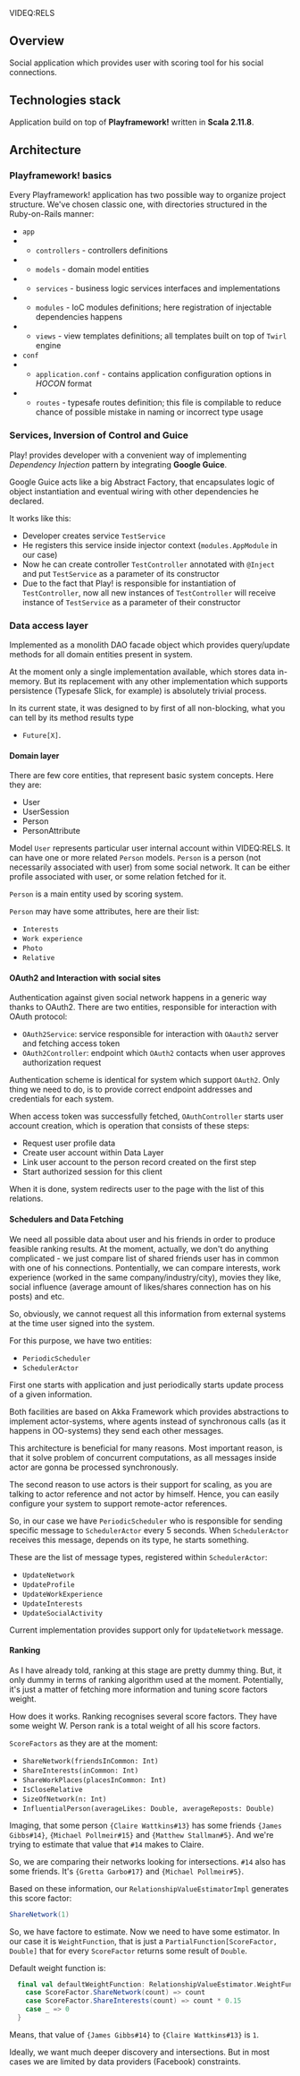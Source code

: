 VIDEQ:RELS

## Overview

Social application which provides user with scoring tool for his social connections. 

## Technologies stack

Application build on top of **Playframework!** written in **Scala 2.11.8**.

## Architecture

### Playframework! basics

Every Playframework! application has two possible way to organize project structure. We've chosen classic one, with
directories structured in the Ruby-on-Rails manner:
- `app`
- - `controllers` - controllers definitions
- - `models` - domain model entities
- - `services` - business logic services interfaces and implementations
- - `modules` - IoC modules definitions; here registration of injectable dependencies happens
- - `views` - view templates definitions; all templates built on top of `Twirl` engine
- `conf`
- - `application.conf` - contains application configuration options in *HOCON* format
- - `routes` - typesafe routes definition; this file is compilable to reduce chance of possible mistake in naming or 
incorrect type usage

### Services, Inversion of Control and Guice

Play! provides developer with a convenient way of implementing *Dependency Injection* pattern by integrating
**Google Guice**.

Google Guice acts like a big Abstract Factory, that encapsulates logic of object instantiation and eventual
wiring with other dependencies he declared.
 
It works like this:
- Developer creates service `TestService`
- He registers this service inside injector context (`modules.AppModule` in our case)
- Now he can create controller `TestController` annotated with `@Inject` and put `TestService` as a parameter
 of its constructor
- Due to the fact that Play! is responsible for instantiation of `TestController`, now all new instances of `TestController`
 will receive instance of `TestService` as a parameter of their constructor

### Data access layer

Implemented as a monolith DAO facade object which provides query/update methods for all domain 
entities present in system.

At the moment only a single implementation available, which stores data in-memory. But its replacement with 
any other implementation which supports persistence (Typesafe Slick, for example) is absolutely trivial process.

In its current state, it was designed to by first of all non-blocking, what you can tell by its method results type 
- `Future[X]`.

#### Domain layer

There are few core entities, that represent basic system concepts. Here they are:
- User
- UserSession
- Person
- PersonAttribute

Model `User` represents particular user internal account within VIDEQ:RELS. It can have one or more related `Person`
models. `Person` is a person (not necessarily associated with user) from some social network. It can be either profile 
associated with user, or some relation fetched for it.

`Person` is a main entity used by scoring system. 

`Person` may have some attributes, here are their list:
- `Interests`
- `Work experience`
- `Photo`
- `Relative`

#### OAuth2 and Interaction with social sites

Authentication against given social network happens in a generic way thanks to OAuth2. There are two entities, responsible for
interaction with OAuth protocol:
- `OAuth2Service`: service responsible for interaction with `OAauth2` server and fetching access token
- `OAuth2Controller`: endpoint which `OAuth2` contacts when user approves authorization request

Authentication scheme is identical for system which support `OAuth2`. Only thing we need to do, is to provide correct
endpoint addresses and credentials for each system.

When access token was successfully fetched, `OAuthController` starts user account creation, which is operation that 
consists of these steps:
- Request user profile data 
- Create user account within Data Layer
- Link user account to the person record created on the first step
- Start authorized session for this client

When it is done, system redirects user to the page with the list of this relations.

#### Schedulers and Data Fetching

We need all possible data about user and his friends in order to produce feasible ranking results. At the moment,
actually, we don't do anything complicated - we just compare list of shared friends user has in common with one
of his connections. Pontentially, we can compare interests, work experience (worked in the same company/industry/city),
movies they like, social influence (average amount of likes/shares connection has on his posts) and etc.

So, obviously, we cannot request all this information from external systems at the time user signed into the system.

For this purpose, we have two entities:
- `PeriodicScheduler`
- `SchedulerActor`

First one starts with application and just periodically starts update process of a given information.
 
Both facilities are based on Akka Framework which provides abstractions to implement actor-systems, where agents 
instead of synchronous calls (as it happens in OO-systems) they send each other messages.
 
This architecture is beneficial for many reasons. Most important reason, is that it solve problem of concurrent computations,
as all messages inside actor are gonna be processed synchronously.
 
The second reason to use actors is their support for scaling, as you are talking to actor reference and not actor by
himself. Hence, you can easily configure your system to support remote-actor references.

So, in our case we have `PeriodicScheduler` who is responsible for sending specific message to `SchedulerActor` every
5 seconds. When `SchedulerActor` receives this message, depends on its type, he starts something.

These are the list of message types, registered within `SchedulerActor`:
- `UpdateNetwork`
- `UpdateProfile`
- `UpdateWorkExperience`
- `UpdateInterests`
- `UpdateSocialActivity`

Current implementation provides support only for `UpdateNetwork` message.

#### Ranking

As I have already told, ranking at this stage are pretty dummy thing. But, it only dummy in terms of ranking 
algorithm used at the moment. Potentially, it's just a matter of fetching more information and tuning score factors
weight.

How does it works. Ranking recognises several score factors. They have some weight W. Person rank is a total weight
of all his score factors.

`ScoreFactors` as they are at the moment:
- `ShareNetwork(friendsInCommon: Int)`
- `ShareInterests(inCommon: Int)`
- `ShareWorkPlaces(placesInCommon: Int)` 
- `IsCloseRelative`
- `SizeOfNetwork(n: Int)`
- `InfluentialPerson(averageLikes: Double, averageReposts: Double)`
 
Imaging, that some person `{Claire Wattkins#13}` has some friends `{James Gibbs#14}`, `{Michael Pollmeir#15}` and
`{Matthew Stallman#5}`.  And we're trying to estimate that value that `#14` makes to Claire.

So, we are comparing their networks looking for intersections. `#14` also has some friends. It's `{Gretta Garbo#17}` 
and `{Michael Pollmeir#5}`.  

Based on these information, our `RelationshipValueEstimatorImpl` generates this score factor:
```scala
ShareNetwork(1)
```

So, we have factore to estimate. Now we need to have some estimator. In our case it is `WeightFunction`, that is
just a `PartialFunction[ScoreFactor, Double]` that for every `ScoreFactor` returns some result of `Double`.

Default weight function is:
```scala
  final val defaultWeightFunction: RelationshipValueEstimator.WeightFunction = {
    case ScoreFactor.ShareNetwork(count) => count
    case ScoreFactor.ShareInterests(count) => count * 0.15
    case _ => 0
  }
```

Means, that value of `{James Gibbs#14}` to `{Claire Wattkins#13}` is `1`.

Ideally, we want much deeper discovery and intersections. But in most cases we are limited by data providers (Facebook) 
constraints.